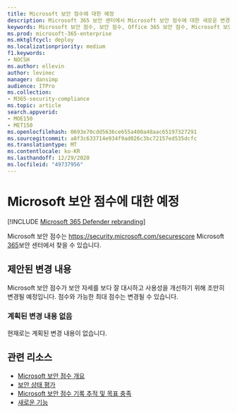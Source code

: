 ```yaml
---
title: Microsoft 보안 점수에 대한 예정
description: Microsoft 365 보안 센터에서 Microsoft 보안 점수에 대한 새로운 변경 사항을 설명합니다.
keywords: Microsoft 보안 점수, 보안 점수, Office 365 보안 점수, Microsoft 보안 점수, Microsoft 365 보안 센터, 개선 작업
ms.prod: microsoft-365-enterprise
ms.mktglfcycl: deploy
ms.localizationpriority: medium
f1.keywords:
- NOCSH
ms.author: ellevin
author: levinec
manager: dansimp
audience: ITPro
ms.collection:
- M365-security-compliance
ms.topic: article
search.appverid:
- MOE150
- MET150
ms.openlocfilehash: 0693e70cdd5636ce655a400a48aac65197327291
ms.sourcegitcommit: a8f3c633714e934f9ad026c3bc72157ed535dcfc
ms.translationtype: MT
ms.contentlocale: ko-KR
ms.lasthandoff: 12/29/2020
ms.locfileid: "49737956"
---
```

# <a name="whats-coming-to-microsoft-secure-score"></a>Microsoft 보안 점수에 대한 예정

[!INCLUDE [Microsoft 365 Defender rebranding](../includes/microsoft-defender.md)]

Microsoft 보안 점수는 https://security.microsoft.com/securescore Microsoft [365](overview-security-center.md)보안 센터에서 찾을 수 있습니다.

## <a name="proposed-changes"></a>제안된 변경 내용

Microsoft 보안 점수가 보안 자세를 [](microsoft-secure-score.md) 보다 잘 대시하고 사용성을 개선하기 위해 조만히 변경될 예정입니다. 점수와 가능한 최대 점수는 변경될 수 있습니다.

### <a name="no-planned-changes"></a>계획된 변경 내용 없음

현재로는 계획된 변경 내용이 없습니다.

## <a name="related-resources"></a>관련 리소스

- [Microsoft 보안 점수 개요](microsoft-secure-score.md)
- [보안 상태 평가](microsoft-secure-score-improvement-actions.md)
- [Microsoft 보안 점수 기록 추적 및 목표 충족](microsoft-secure-score-history-metrics-trends.md)
- [새로운 기능](microsoft-secure-score-whats-new.md)
